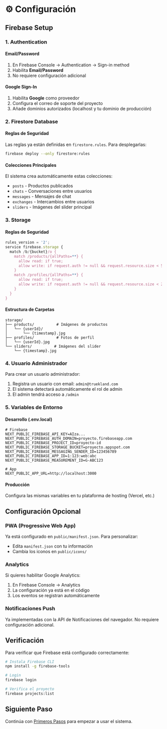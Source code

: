 # ⚙️ Configuración

## Firebase Setup

### 1. Authentication

#### Email/Password

1. En Firebase Console → Authentication → Sign-in method
2. Habilita **Email/Password**
3. No requiere configuración adicional

#### Google Sign-In

1. Habilita **Google** como proveedor
2. Configura el correo de soporte del proyecto
3. Añade dominios autorizados (localhost y tu dominio de producción)

### 2. Firestore Database

#### Reglas de Seguridad

Las reglas ya están definidas en `firestore.rules`. Para desplegarlas:

```bash
firebase deploy --only firestore:rules
```

#### Colecciones Principales

El sistema crea automáticamente estas colecciones:

- `posts` - Productos publicados
- `chats` - Conversaciones entre usuarios
- `messages` - Mensajes de chat
- `exchanges` - Intercambios entre usuarios
- `sliders` - Imágenes del slider principal

### 3. Storage

#### Reglas de Seguridad

```javascript
rules_version = '2';
service firebase.storage {
  match /b/{bucket}/o {
    match /products/{allPaths=**} {
      allow read: if true;
      allow write: if request.auth != null && request.resource.size < 5 * 1024 * 1024;
    }
    match /profiles/{allPaths=**} {
      allow read: if true;
      allow write: if request.auth != null && request.resource.size < 2 * 1024 * 1024;
    }
  }
}
```

#### Estructura de Carpetas

```
storage/
├── products/          # Imágenes de productos
│   └── {userId}/
│       └── {timestamp}.jpg
├── profiles/          # Fotos de perfil
│   └── {userId}.jpg
└── sliders/          # Imágenes del slider
    └── {timestamp}.jpg
```

### 4. Usuario Administrador

Para crear un usuario administrador:

1. Registra un usuario con email: `admin@truekland.com`
2. El sistema detectará automáticamente el rol de admin
3. El admin tendrá acceso a `/admin`

### 5. Variables de Entorno

#### Desarrollo (.env.local)

```env
# Firebase
NEXT_PUBLIC_FIREBASE_API_KEY=AIza...
NEXT_PUBLIC_FIREBASE_AUTH_DOMAIN=proyecto.firebaseapp.com
NEXT_PUBLIC_FIREBASE_PROJECT_ID=proyecto-id
NEXT_PUBLIC_FIREBASE_STORAGE_BUCKET=proyecto.appspot.com
NEXT_PUBLIC_FIREBASE_MESSAGING_SENDER_ID=123456789
NEXT_PUBLIC_FIREBASE_APP_ID=1:123:web:abc
NEXT_PUBLIC_FIREBASE_MEASUREMENT_ID=G-ABC123

# App
NEXT_PUBLIC_APP_URL=http://localhost:3000
```

#### Producción

Configura las mismas variables en tu plataforma de hosting (Vercel, etc.)

## Configuración Opcional

### PWA (Progressive Web App)

Ya está configurado en `public/manifest.json`. Para personalizar:

- Edita `manifest.json` con tu información
- Cambia los iconos en `public/icons/`

### Analytics

Si quieres habilitar Google Analytics:

1. En Firebase Console → Analytics
2. La configuración ya está en el código
3. Los eventos se registran automáticamente

### Notificaciones Push

Ya implementadas con la API de Notificaciones del navegador. No requiere configuración adicional.

## Verificación

Para verificar que Firebase está configurado correctamente:

```bash
# Instala Firebase CLI
npm install -g firebase-tools

# Login
firebase login

# Verifica el proyecto
firebase projects:list
```

## Siguiente Paso

Continúa con [Primeros Pasos](./quick-start.md) para empezar a usar el sistema.
